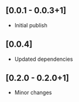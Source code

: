 ## [0.0.1 - 0.0.3+1]
- Initial publish

## [0.0.4]
- Updated dependencies

## [0.2.0 - 0.2.0+1]
- Minor changes